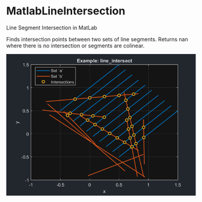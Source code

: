 # MatlabLineIntersection
Line Segment Intersection in MatLab

Finds intersection points between two sets of line segments.
Returns nan where there is no intersection or segments are colinear.

![Model](https://github.com/btmy87/MatlabLineIntersection/blob/64e734a9b3ff7c229e8ccdc725830b7eae32f8b6/line_intersect.png)
